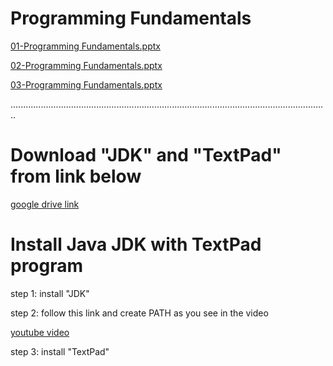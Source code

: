# Programming Fundamentals

[01-Programming Fundamentals.pptx](https://raw.githubusercontent.com/karzanosman/java/master/01-Programming%20Fundamentals.pptx)

[02-Programming Fundamentals.pptx](https://raw.githubusercontent.com/karzanosman/java/master/02-Programming%20Fundamentals.pptx)

[03-Programming Fundamentals.pptx](https://raw.githubusercontent.com/karzanosman/java/master/03-Programming%20Fundamentals.pptx)

..............................................................................................................................

# Download "JDK" and "TextPad" from link below
[google drive link](https://drive.google.com/open?id=1fkTk_UNlYXWn9FiN8-M8mrfRJ55c-COz)

# Install Java JDK with TextPad program
step 1: install "JDK"

step 2: follow this link and create PATH as you see in the video

[youtube video](https://www.youtube.com/watch?v=WxGRHsD9ASM)

step 3: install "TextPad"





